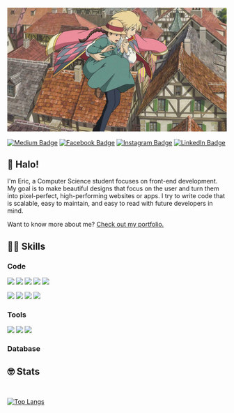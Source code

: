 ![Eric's GitHub Profile Header](https://github.com/youming16/uPic/blob/main/Background/howl.jpeg?raw=true)

[![Medium Badge](https://img.shields.io/badge/Medium-000000?style=for-the-badge&logo=Medium&logoColor=white)](https://medium.com/@eric-tan-16)
[![Facebook Badge](https://img.shields.io/badge/Facebook-1877F2?style=for-the-badge&logo=facebook&logoColor=white)](https://www.facebook.com/youming2002/)
[![Instagram Badge](https://img.shields.io/badge/Instagram-E4405F?style=for-the-badge&logo=instagram&logoColor=white)](https://www.instagram.com/eric_tan16/)
[![LinkedIn Badge](https://img.shields.io/badge/LinkedIn-0D76A8?style=for-the-badge&logo=linkedin&logoColor=white)](https://www.linkedin.com/in/eric-tan-sydney/)


## 👋 Halo!

I'm Eric, a Computer Science student focuses on front-end development. My goal is to make beautiful designs that focus on the user and turn them into pixel-perfect, high-performing websites or apps. I try to write code that is scalable, easy to maintain, and easy to read with future developers in mind.

Want to know more about me? [Check out my portfolio.](https://youming16.github.io)

## 💪🏻 Skills

### Code

[![](https://img.shields.io/badge/JavaScript-F7DF1E?style=for-the-badge&logo=JavaScript&logoColor=black)](https://developer.mozilla.org/en-US/docs/Web/JavaScript)
[![](https://img.shields.io/badge/HTML-f06529?style=for-the-badge&logo=HTML5&logoColor=white)](https://webpack.js.org/)
[![](https://img.shields.io/badge/CSS-2965f1?style=for-the-badge&logo=css3&logoColor=white)](https://developer.mozilla.org/en-US/docs/Web/CSS/Reference)
[![](https://img.shields.io/badge/Python-f6ea04?style=for-the-badge&logo=Python&logoColor=white)](https://www.typescriptlang.org/)
[![](https://img.shields.io/badge/Astro-000000?style=for-the-badge&logo=Astro&logoColor=white)](https://www.astro.com/)

[![](https://img.shields.io/badge/React-20232A?style=for-the-badge&logo=react&logoColor=61DAFB)](https://reactjs.org/)
[![](https://img.shields.io/badge/Node.js-43853D?style=for-the-badge&logo=node.js&logoColor=white)](https://nodejs.org/en/)
[![](https://img.shields.io/badge/Express-000000?style=for-the-badge&logo=Express&logoColor=white)](https://expressjs.com/)
[![](https://img.shields.io/badge/bootstrap-563d7c?style=for-the-badge&logo=Bootstrap&logoColor=white)](https://vercel.com/)

### Tools

<!-- [![](https://img.shields.io/badge/NPM-CB3837?style=for-the-badge&logo=npm&logoColor=white)](https://www.npmjs.com/)
[![](https://img.shields.io/badge/GitHub-181717?style=for-the-badge&logo=GitHub&logoColor=white)](https://github.com/)
[![](https://img.shields.io/badge/Babel-F9DC3E?style=for-the-badge&logo=Babel&logoColor=black)](https://babeljs.io/)
[![](https://img.shields.io/badge/Jest-C21325?style=for-the-badge&logo=jest&logoColor=white)](https://jestjs.io/) -->

<!-- [![](https://img.shields.io/badge/Vercel-000000?style=for-the-badge&logo=Vercel&logoColor=white)](https://vercel.com/)
[![](https://img.shields.io/badge/Netlify-00C7B7?style=for-the-badge&logo=netlify&logoColor=white)](https://www.netlify.com/)
[![](https://img.shields.io/badge/Postman-FF6C37?style=for-the-badge&logo=Postman&logoColor=white)](https://www.postman.com/)
[![](https://img.shields.io/badge/Figma-F24E1E?style=for-the-badge&logo=Figma&logoColor=white)](https://www.figma.com/) -->
<!-- [![](https://img.shields.io/badge/MongoDB-47A248?style=for-the-badge&logo=MongoDB&logoColor=white)](https://www.mongodb.com/) -->
[![](https://img.shields.io/badge/PostgreSQL-0064a5?style=for-the-badge&logo=PostgreSQL&logoColor=white)](https://www.mongodb.com/)
[![](https://img.shields.io/badge/Obsidian-9437ff?style=for-the-badge&logo=obsidian&logoColor=white)](https://www.figma.com/)
[![](https://img.shields.io/badge/Linear-535ed6?style=for-the-badge&logo=linear&logoColor=white)](https://www.figma.com/)

### Database



## 🤓 Stats

<br>


[![Top Langs](https://github-readme-stats.vercel.app/api/top-langs/?username=youming16&layout=compact)](https://github.com/youming16/github-readme-stats)
 
